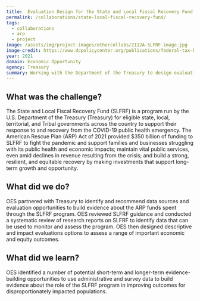 ```yaml
---
title:  Evaluation Design for the State and Local Fiscal Recovery Fund
permalink: /collaborations/state-local-fiscal-recovery-fund/
tags:
  - collaborations
  - arp
  - project
image: /assets/img/project-images/othercollabs/2112A-SLFRF-image.jpg
image-credit: https://www.dcpolicycenter.org/publications/federal-tax-bill-will-increase-district-revenue-no-windfall/
year: 2021
domain: Economic Opportunity
agency: Treasury
summary: Working with the Department of the Treasury to design evaluations of a fiscal transfer program
---
```

## What was the challenge? 

The State and Local Fiscal Recovery Fund (SLFRF) is a program run by the U.S. Department of the Treasury (Treasury) for eligible state, local, territorial, and Tribal governments across the country to support their response to and recovery from the COVID-19 public health emergency. The American Rescue Plan (ARP) Act of 2021 provided $350 billion of funding to SLFRF to fight the pandemic and support families and businesses struggling with its public health and economic impacts; maintain vital public services, even amid declines in revenue resulting from the crisis; and build a strong, resilient, and equitable recovery by making investments that support long-term growth and opportunity. 

## What did we do? 

OES partnered with Treasury to identify and recommend data sources and evaluation opportunities to build evidence about the ARP funds spent through the SLFRF program. OES reviewed SLFRF guidance and conducted a systematic review of research reports on SLFRF to identify data that can be used to monitor and assess the program. OES then designed descriptive and impact evaluations options to assess a range of important economic and equity outcomes.

## What did we learn?

OES identified a number of potential short-term and longer-term evidence-building opportunities to use administrative and survey data to build evidence about the role of the SLFRF program in improving outcomes for disproportionately impacted populations.
